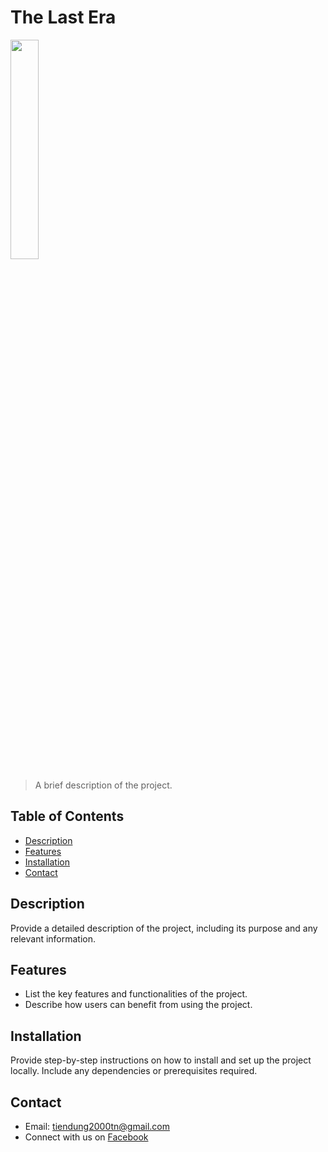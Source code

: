 # The Last Era

<img src="https://scontent.fhan18-1.fna.fbcdn.net/v/t39.30808-6/306346938_508363414627833_1285378853826597793_n.png?_nc_cat=107&ccb=1-7&_nc_sid=09cbfe&_nc_ohc=7ed9_0919b8AX9upasZ&_nc_ht=scontent.fhan18-1.fna&oh=00_AfDVumUVrp5uOOcqVEkN5yXexpVvbb6mK5b-p-8-nyUFSA&oe=646999AC" style="width: 30%">

> A brief description of the project.

## Table of Contents

- [Description](#description)
- [Features](#features)
- [Installation](#installation)
- [Contact](#contact)

## Description

Provide a detailed description of the project, including its purpose and any relevant information.

## Features

- List the key features and functionalities of the project.
- Describe how users can benefit from using the project.

## Installation

Provide step-by-step instructions on how to install and set up the project locally. Include any dependencies or prerequisites required.

## Contact

- Email: tiendung2000tn@gmail.com
- Connect with us on [Facebook](https://www.facebook.com/isnotdino)
